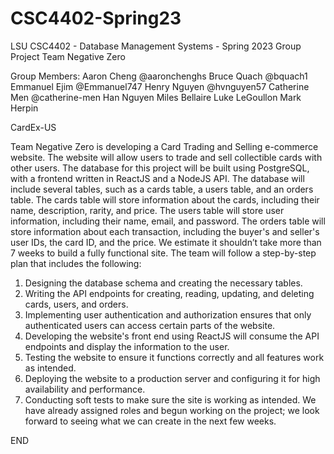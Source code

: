 # CSC4402-Spring23
LSU CSC4402 - Database Management Systems - Spring 2023 Group Project
Team Negative Zero

Group Members:
Aaron Cheng @aaronchenghs
Bruce Quach @bquach1
Emmanuel Ejim @Emmanuel747
Henry Nguyen @hvnguyen57
Catherine Men @catherine-men
Han Nguyen 
Miles Bellaire
Luke LeGoullon
Mark Herpin

CardEx-US

Team Negative Zero is developing a Card Trading and Selling e-commerce website. The website
will allow users to trade and sell collectible cards with other users. The database for this project
will be built using PostgreSQL, with a frontend written in ReactJS and a NodeJS API.
The database will include several tables, such as a cards table, a users table, and an orders
table. The cards table will store information about the cards, including their name, description,
rarity, and price. The users table will store user information, including their name, email, and
password. The orders table will store information about each transaction, including the buyer's
and seller's user IDs, the card ID, and the price.
We estimate it shouldn’t take more than 7 weeks to build a fully functional site. The team will
follow a step-by-step plan that includes the following:

1) Designing the database schema and creating the necessary tables.
2) Writing the API endpoints for creating, reading, updating, and deleting cards, users, and
orders.
3) Implementing user authentication and authorization ensures that only authenticated
users can access certain parts of the website.
4) Developing the website's front end using ReactJS will consume the API endpoints and
display the information to the user.
5) Testing the website to ensure it functions correctly and all features work as intended.
6) Deploying the website to a production server and configuring it for high availability and
performance.
7) Conducting soft tests to make sure the site is working as intended.
We have already assigned roles and begun working on the project; we look forward to seeing
what we can create in the next few weeks.

END
